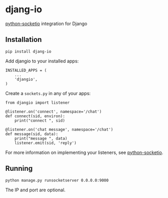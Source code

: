 # djang-io
[python-socketio](https://github.com/miguelgrinberg/python-socketio) integration for Django

## Installation
```
pip install djang-io
```

Add djangio to your installed apps:
```
INSTALLED_APPS = (
    ...
    'djangio',
)
```

Create a `sockets.py` in any of your apps:
```
from djangio import listener

@listener.on('connect', namespace='/chat')
def connect(sid, environ):
    print("connect ", sid)

@listener.on('chat message', namespace='/chat')
def message(sid, data):
    print("message ", data)
    listener.emit(sid, 'reply')
```

For more information on implementing your listeners, see [python-socketio](https://github.com/miguelgrinberg/python-socketio).

## Running
```
python manage.py runsocketserver 0.0.0.0:9000
```
The IP and port are optional.
